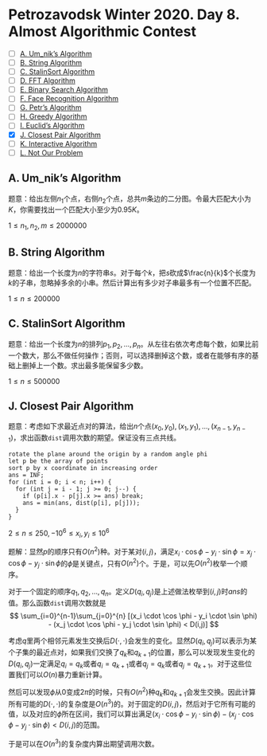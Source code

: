 # Petrozavodsk Winter 2020. Day 8. Almost Algorithmic Contest

+ [ ] [A. Um_nik’s Algorithm](https://www.acmicpc.net/problem/18488)
+ [ ] [B. String Algorithm](https://www.acmicpc.net/problem/18489)
+ [ ] [C. StalinSort Algorithm](https://www.acmicpc.net/problem/18490)
+ [ ] [D. FFT Algorithm](https://www.acmicpc.net/problem/18491)
+ [ ] [E. Binary Search Algorithm](https://official.contest.yandex.com/ptz-winter-2020/contest/17020/problems/E8/)
+ [ ] [F. Face Recognition Algorithm](https://www.acmicpc.net/problem/18493)
+ [ ] [G. Petr’s Algorithm](https://www.acmicpc.net/problem/18494)
+ [ ] [H. Greedy Algorithm](https://www.acmicpc.net/problem/18495)
+ [ ] [I. Euclid’s Algorithm](https://www.acmicpc.net/problem/18496)
+ [x] [J. Closest Pair Algorithm](https://www.acmicpc.net/problem/18497)
+ [ ] [K. Interactive Algorithm](https://www.acmicpc.net/problem/18498)
+ [ ] [L. Not Our Problem](https://www.acmicpc.net/problem/18499)

## A. Um_nik’s Algorithm

题意：给出左侧$n_1$个点，右侧$n_2$个点，总共$m$条边的二分图。令最大匹配大小为$K$，你需要找出一个匹配大小至少为$0.95K$。

$1 \le n_1, n_2, m \le 2000000$

## B. String Algorithm

题意：给出一个长度为$n$的字符串$s$。对于每个$k$，把$s$砍成$\frac{n}{k}$个长度为$k$的子串，忽略掉多余的小串。然后计算出有多少对子串最多有一个位置不匹配。

$1 \le n \le 200000$

## C. StalinSort Algorithm

题意：给出一个长度为$n$的排列$p_1,p_2,\dots,p_n$。从左往右依次考虑每个数，如果比前一个数大，那么不做任何操作；否则，可以选择删掉这个数，或者在能够有序的基础上删掉上一个数。求出最多能保留多少数。

$1 \le n \le 500000$

## J. Closest Pair Algorithm

题意：考虑如下求最近点对的算法，给出$n$个点$(x_0,y_0),(x_1,y_1),\dots,(x_{n-1},y_{n-1})$，求出函数`dist`调用次数的期望。保证没有三点共线。

```
rotate the plane around the origin by a random angle phi
let p be the array of points
sort p by x coordinate in increasing order
ans = INF;
for (int i = 0; i < n; i++) {
  for (int j = i - 1; j >= 0; j--) {
    if (p[i].x - p[j].x >= ans) break;
    ans = min(ans, dist(p[i], p[j]));
  }
}
```

$2 \le n \le 250, -10^6 \le x_i, y_i \le 10^6$

题解：显然$p$的顺序只有$O(n^2)$种。对于某对$(i,j)$，满足$x_i \cdot \cos \phi - y_i \cdot \sin \phi = x_j \cdot \cos \phi - y_j \cdot \sin \phi$的$\phi$是关键点，只有$O(n^2)$个。于是，可以先$O(n^2)$枚举一个顺序。

对于一个固定的顺序$q_1,q_2,\dots,q_n$。定义$D(q_i,q_j)$是上述做法枚举到$(i,j)$时$ans$的值。那么函数`dist`调用次数就是
$$
\sum_{i=0}^{n-1}\sum_{j=0}^{n} [(x_i \cdot \cos \phi - y_i \cdot \sin \phi) - (x_j \cdot \cos \phi - y_j \cdot \sin \phi) < D(i,j)]
$$

考虑$q$里两个相邻元素发生交换后$D(\cdot,\cdot)$会发生的变化。显然$D(q_i,q_j)$可以表示为某个子集的最近点对，如果我们交换了$q_k$和$q_{k+1}$的位置，那么可以发现发生变化的$D(q_i,q_j)$一定满足$q_i=q_k$或者$q_i=q_{k+1}$或者$q_j=q_k$或者$q_j=q_{k+1}$。对于这些位置我们可以$O(n)$暴力重新计算。

然后可以发现$\phi$从$0$变成$2\pi$的时候，只有$O(n^2)$种$q_k$和$q_{k+1}$会发生交换。因此计算所有可能的$D(\cdot,\cdot)$的复杂度是$O(n^3)$的。对于固定的$D(i,j)$，然后对于它所有可能的值，以及对应的$\phi$所在区间，我们可以算出满足$(x_i \cdot \cos \phi - y_i \cdot \sin \phi) - (x_j \cdot \cos \phi - y_j \cdot \sin \phi) < D(i,j)$的范围。

于是可以在$O(n^3)$的复杂度内算出期望调用次数。